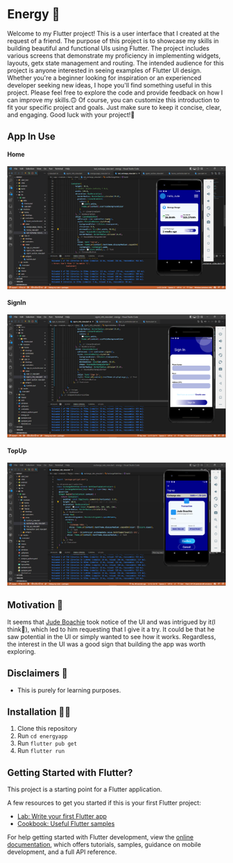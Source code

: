 # Energy 🎥
Welcome to my Flutter project! This is a user interface that I created at the request of a friend. The purpose of this project is to showcase my skills in building beautiful and functional UIs using Flutter. The project includes various screens that demonstrate my proficiency in implementing widgets, layouts, getx state management and routing.
The intended audience for this project is anyone interested in seeing examples of Flutter UI design. Whether you're a beginner looking for inspiration or an experienced developer seeking new ideas, I hope you'll find something useful in this project. Please feel free to explore the code and provide feedback on how I can improve my skills.🙃
Of course, you can customize this introduction to fit your specific project and goals. Just make sure to keep it concise, clear, and engaging. Good luck with your project!🎇
## App In Use

#### Home
![Home](https://github.com/Serkhani/energyapp/blob/c3f29496914dde63c47105ac138f9e32a5651a59/home.PNG)
#### SignIn
![SignIn](https://github.com/Serkhani/energyapp/blob/c3f29496914dde63c47105ac138f9e32a5651a59/signIn.PNG)
#### TopUp
![TopUp](https://github.com/Serkhani/energyapp/blob/c3f29496914dde63c47105ac138f9e32a5651a59/topUp.PNG)
## Motivation 🤔
It seems that [Jude Boachie](https://github.com/boachiejude) took notice of the UI and was intrigued by it(I think🤔), which led to him requesting that I give it a try. It could be that he saw potential in the UI or simply wanted to see how it works. Regardless, the interest in the UI was a good sign that building the app was worth exploring.
## Disclaimers 🚨

- This is purely for learning purposes.


## Installation 👩‍💻

1. Clone this repository
2. Run `cd energyapp`
3. Run `flutter pub get`
4. Run `flutter run`
## Getting Started with Flutter?

This project is a starting point for a Flutter application.

A few resources to get you started if this is your first Flutter project:

- [Lab: Write your first Flutter app](https://docs.flutter.dev/get-started/codelab)
- [Cookbook: Useful Flutter samples](https://docs.flutter.dev/cookbook)

For help getting started with Flutter development, view the
[online documentation](https://docs.flutter.dev/), which offers tutorials,
samples, guidance on mobile development, and a full API reference.
